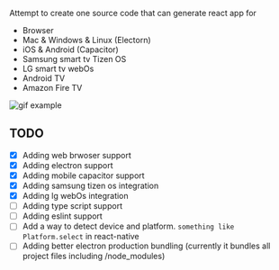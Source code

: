 Attempt to create one source code that can generate react app for 
- Browser 
- Mac & Windows & Linux (Electorn)
- iOS & Android (Capacitor)
- Samsung smart tv Tizen OS
- LG smart tv webOs
- Android TV
- Amazon Fire TV

![gif example](https://user-images.githubusercontent.com/24798045/115632381-42c5de00-a310-11eb-8ca6-16a35c70b136.gif)


## TODO 
- [x] Adding web brwoser support
- [x] Adding electron support
- [x] Adding mobile capacitor support
- [x] Adding samsung tizen os integration
- [x] Adding lg webOs integration
- [ ] Adding type script support
- [ ] Adding eslint support
- [ ] Add a way to detect device and platform. `something like Platform.select` in react-native
- [ ] Adding better electron production bundling (currently it bundles all project files including /node_modules)
